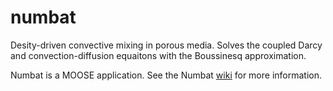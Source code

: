 numbat
=====

Desity-driven convective mixing in porous media. Solves the coupled Darcy and convection-diffusion equaitons with the Boussinesq approximation.

Numbat is a MOOSE application. See the Numbat [wiki](http://github.com/cpgr/numbat/wiki) for more information.
